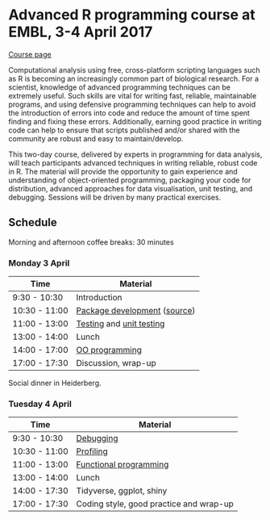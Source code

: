 # Advanced R programming course at EMBL, 3-4 April 2017

[Course page](http://www.dataprogrammers.net/embl_apr2017/)

Computational analysis using free, cross-platform scripting languages
such as R is becoming an increasingly common part of biological
research. For a scientist, knowledge of advanced programming
techniques can be extremely useful. Such skills are vital for writing
fast, reliable, maintainable programs, and using defensive programming
techniques can help to avoid the introduction of errors into code and
reduce the amount of time spent finding and fixing these
errors. Additionally, earning good practice in writing code can help
to ensure that scripts published and/or shared with the community are
robust and easy to maintain/develop.

This two-day course, delivered by experts in programming for data
analysis, will teach participants advanced techniques in writing
reliable, robust code in R. The material will provide the opportunity
to gain experience and understanding of object-oriented programming,
packaging your code for distribution, advanced approaches for data
visualisation, unit testing, and debugging. Sessions will be driven by
many practical exercises.

## Schedule

Morning and afternoon coffee breaks: 30 minutes

### Monday 3 April


| Time          | Material                  |
|---------------|---------------------------|
| 9:30 - 10:30  | Introduction              |
| 10:30 - 11:00 | [Package development](rpd2.md) ([source](https://github.com/lgatto/RPackageDevelopment)) |
| 11:00 - 13:00 | [Testing](./testing.md) and [unit testing](./unittesting.md)  |
| 13:00 - 14:00 | Lunch                     |
| 14:00 - 17:00 | [OO programming](roo/)    |
| 17:00 - 17:30 | Discussion, wrap-up       |

Social dinner in Heiderberg.

### Tuesday 4 April

| Time          | Material                                        |
|---------------|-------------------------------------------------|
| 9:30 - 10:30  | [Debugging](robust/01-debug.md)                 |
| 10:30 - 11:00 | [Profiling](robust/02-profile.md)               |
| 11:00 - 13:00 | [Functional programming](robust/03-funprog.md)  |
| 13:00 - 14:00 | Lunch                                           |
| 14:00 - 17:30 | Tidyverse, ggplot, shiny                        |
| 17:00 - 17:30 | Coding style, good practice and wrap-up         |



